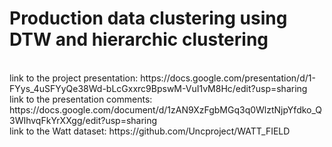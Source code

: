 # Production data clustering using DTW and hierarchic clustering

<br>
link to the project presentation: https://docs.google.com/presentation/d/1-FYys_4uSFYyQe38Wd-bLcGxxrc9BpswM-VuI1vM8Hc/edit?usp=sharing

<br>
link to the presentation comments: https://docs.google.com/document/d/1zAN9XzFgbMGq3q0WlztNjpYfdko_Q3WIhvqFkYrXXgg/edit?usp=sharing

<br>
link to the Watt dataset: https://github.com/Uncproject/WATT_FIELD

